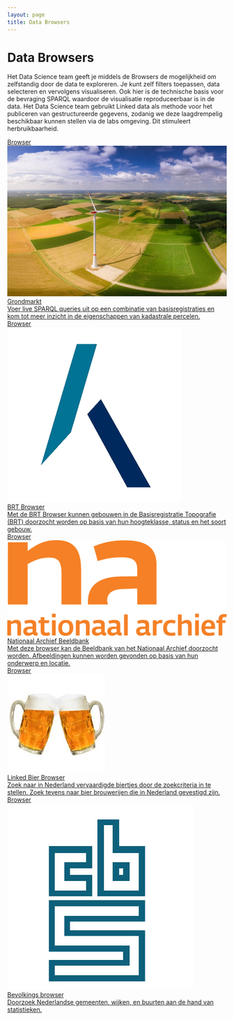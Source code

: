 ```yaml
---
layout: page
title: Data Browsers
---
```

# Data Browsers

Het Data Science team geeft je middels de Browsers de mogelijkheid om zelfstandig door de data te exploreren.  Je kunt zelf filters toepassen, data selecteren en vervolgens visualiseren.  Ook hier is de technische basis voor de bevraging SPARQL waardoor de visualisatie reproduceerbaar is in de data.  Het Data Science team gebruikt Linked data als methode voor het publiceren van gestructureerde gegevens, zodanig we deze laagdrempelig beschikbaar kunnen stellen via de labs omgeving.  Dit stimuleert herbruikbaarheid.

<div class="cards-wrapper">
  <a href="grondmarkt">
    <div class="card">
      <div class="card-type">Browser</div>
      <img class="card-image" src="/assets/images/grondmarkt.jpg">
      <div class="card-title">Grondmarkt</div>
      <div class="card-description">Voer live SPARQL queries uit op een combinatie van basisregistraties en kom tot meer inzicht in de eigenschappen van kadastrale percelen.</div>
    </div>
  </a>
  <a href="brt">
    <div class="card">
      <div class="card-type">Browser</div>
      <img class="card-image" src="/assets/images/kadaster-logo.png">
      <div class="card-title">BRT Browser</div>
      <div class="card-description">Met de BRT Browser kunnen gebouwen in de Basisregistratie Topografie (BRT) doorzocht worden op basis van hun hoogteklasse, status en het soort gebouw.</div>
    </div>
  </a>
  <a href="nationaal-archief">
    <div class="card">
      <div class="card-type">Browser</div>
      <img class="card-image" src="/assets/images/nationaal-archief-logo.png">
      <div class="card-title">Nationaal Archief Beeldbank</div>
      <div class="card-description">Met deze browser kan de Beeldbank van het Nationaal Archief doorzocht worden.  Afbeeldingen kunnen worden gevonden op basis van hun onderwerp en locatie.</div>
    </div>
  </a>
  <a href="dbeerpedia">
    <div class="card">
      <div class="card-type">Browser</div>
      <img class="card-image" src="/assets/images/bier.jpg">
      <div class="card-title">Linked Bier Browser</div>
      <div class="card-description">Zoek naar in Nederland vervaardigde biertjes door de zoekcriteria in te stellen. Zoek tevens naar bier brouwerijen die in Nederland gevestigd zijn.</div>
    </div>
  </a>
  <a href="bevolking">
    <div class="card">
      <div class="card-type">Browser</div>
      <img class="card-image" src="/assets/images/cbs-logo.png">
      <div class="card-title">Bevolkings browser</div>
      <div class="card-description">Doorzoek Nederlandse gemeenten, wijken, en buurten aan de hand van statistieken.</div>
    </div>
  </a>
</div>
